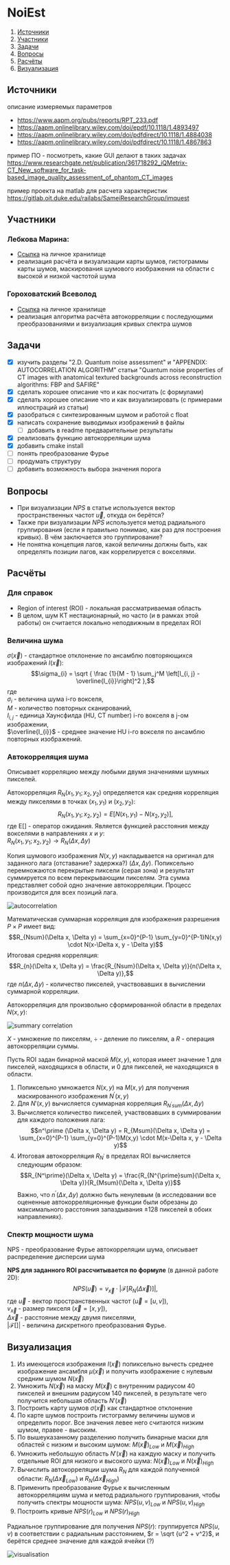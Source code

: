 # NoiEst

1. [Источники](#источники)
2. [Участники](#участники)
3. [Задачи](#задачи)
4. [Вопросы](#вопросы)
5. [Расчёты](#расчёты)
6. [Визуализация](#визуализация)

## Источники
описание измеряемых параметров
- https://www.aapm.org/pubs/reports/RPT_233.pdf
- https://aapm.onlinelibrary.wiley.com/doi/epdf/10.1118/1.4893497
- https://aapm.onlinelibrary.wiley.com/doi/pdfdirect/10.1118/1.4884038
- https://aapm.onlinelibrary.wiley.com/doi/pdfdirect/10.1118/1.4867863
	
пример ПО - посмотреть, какие GUI делают в таких задачах	https://www.researchgate.net/publication/361718292_iQMetrix-CT_New_software_for_task-based_image_quality_assessment_of_phantom_CT_images

пример проекта на matlab для расчета характеристик	https://gitlab.oit.duke.edu/railabs/SameiResearchGroup/imquest

## Участники
### Лебкова Марина:
- [Ссылка](https://github.com/hedanta/misis2023f-22-02-lebkova-m-d) на личное хранилище
- реализация расчёта и визуализации карты шумов, гистограммы карты шумов, маскирования шумового изображения на области с высокой и низкой частотой шума

### Гороховатский Всеволод
- [Ссылка](https://github.com/zgushonkaK/misis2023f-22-02-gorokhovatskii-v-m) на личное хранилище
- реализация алгоритма расчёта автокорреляции с последующими преобразованиями и визуализация кривых спектра шумов

## Задачи
- [x] изучить разделы "2.D. Quantum noise assessment" и "APPENDIX: AUTOCORRELATION ALGORITHM" статьи "Quantum noise properties of CT images with anatomical textured backgrounds across reconstruction algorithms: FBP and SAFIRE"
- [x] сделать хорошее описание что и как посчитать (с формулами)
- [x] сделать хорошее описание что и как визуализировать (с примерами иллюстраций из статьи)
- [x] разобраться с синтезированным шумом и работой с float
- [x] написать сохранение выводимых изображений в файлы
  - [ ] добавить в readme предварительные результаты
- [x] реализовать функцию автокорреляции шума
- [x] добавить cmake install
- [ ] понять преобразование Фурье 
- [ ] продумать структуру
- [ ] добавить возможность выбора значения порога

## Вопросы

- При визуализации $NPS$ в статье используется вектор пространственных частот $\vec{u}$, откуда он берётся?
- Также при визуализации $NPS$ используется метод радиального группирования (если я правильно понимаю, как раз для построения кривых). В чём заключается это группирование?
- Не понятна концепция лагов, какой величины должны быть, как определять позиции лагов, как коррелируется с вокселями.

## Расчёты
### Для справок

- Region of interest (ROI) - локальная рассматриваемая область 
- В целом, шум КТ нестационарный, но часто (и в рамках этой работы) он считается локально неподвижным в пределах ROI
### Величина шума

$\sigma(\vec{x})$ - стандартное отклонение по ансамблю повторяющихся изображений $I(\vec{x})$:
$$\sigma_{i} = \sqrt { \frac {1}{M - 1} \sum_j^M \left[I_{i, j} - \overline{I_{i}}\right]^2 },$$
где  
$\sigma_{i}$ - величина шума i-го вокселя,  
$M$ - количество повторных сканирований,  
$I_{i, j}$ - единица Хаунсфилда (HU, CT number) i-го вокселя в j-ом изображении,  
$\overline{I_{i}}$ - среднее значение HU i-го вокселя по ансамблю повторных изображений.  

### Автокорреляция шума

Описывает корреляцию между любыми двумя значениями шумных пикселей.

Автокорреляция $R_{N}(x_{1}, y_{1};x_{2}, y_{2})$ определяется как средняя корреляция между пикселями в точках $(x_{1},y_{1})$ и $(x_{2},y_{2})$:
$$R_{N}(x_{1}, y_{1}; x_{2}, y_{2}) = E[N(x_{1}, y_{1}) - N(x_{2}, y_{2})], $$
где E[] - оператор ожидания.
Является функцией расстояния между вокселями в направлениях $x$ и $y$:  
$R_{N}(x_{1}, y_{1};x_{2}, y_{2}) \rightarrow R_{N}(\Delta x, \Delta y)$  

Копия шумового изображения $N(x,y)$ накладывается на оригинал для заданного лага (отставание? задержка?) ($\Delta x, \Delta y$). Попиксельно перемножаются перекрытые пиксели (серая зона) и результат суммируется по всем перекрывающим пикселям. Эта сумма представляет собой одно значение автокорреляции. Процесс производится для всех позиций лага. 

![autocorrelation](pics/autocorrelation.png)

Математическая суммарная корреляция для изображения разрешения $P \times P$ имеет вид:
$$R_{Nsum}(\Delta x, \Delta y) = \sum_{x=0}^{P-1} \sum_{y=0}^{P-1}N(x,y) \cdot N(x-\Delta x, y - \Delta y)$$
Итоговая средняя корреляция:
$$R_{n}(\Delta x, \Delta y) = \frac{R_{Nsum}(\Delta x, \Delta y)}{n(\Delta x, \Delta y)},$$где $n(\Delta x, \Delta y)$ - количество пикселей, участвовавших в вычислении суммарной корреляции.

Автокорреляция для произвольно сформированной области в пределах $N(x, y)$:

![summary correlation](pics/sum_correlation.png)

$X$ - умножение по пикселям, $\div$ - деление по пикселям, а $R$ - операция автокорреляции суммы.

Пусть ROI задан бинарной маской $M(x, y)$, которая имеет значение 1 для пикселей, находящихся в области, и 0 для пикселей, не находящихся в области.
1. Попиксельно умножается $N(x, y)$ на $M(x, y)$ для получения маскированного изображения $N^\prime (x, y)$
2. Для $N'(x, y)$ вычисляется суммарная корреляция $R_{N^{\prime}sum}(\Delta x, \Delta y)$
3. Вычисляется количество пикселей, участвовавших в суммировании для каждого положения лага:
   $$n^\prime (\Delta x, \Delta y) = R_{Msum}(\Delta x, \Delta y) = \sum_{x=0}^{P-1} \sum_{y=0}^{P-1}M(x,y) \cdot M(x-\Delta x, y - \Delta y)$$
4. Итоговая автокорреляция $R_{N^\prime}$ в пределах ROI вычисляется следующим образом:
$$R_{N^\prime}(\Delta x, \Delta y) = \frac{R_{N^{\prime}sum}(\Delta x, \Delta y)}{R_{Msum}(\Delta x, \Delta y)}$$
Важно, что $n^\prime (\Delta x, \Delta y)$ должно быть ненулевым (в исследовании все оцененные автокорреляционные функции были обрезаны до максимального расстояния запаздывания $\pm 128$ пикселей в обоих направлениях).
### Спектр мощности шума

NPS - преобразование Фурье автокорреляции шума, описывает распределение дисперсии шума

**NPS для заданного ROI рассчитывается по формуле** (в данной работе 2D):
$$NPS(\vec{u}) = v_{\vec{x}} \cdot \left| \mathcal{F} [R_{N} (\Delta \vec{x})]\right|,$$
где
$\vec{u}$ - вектор пространственных частот ($\vec{u} = [u, v]$),  
$v_{\vec{x}}$ - размер пикселя ($\vec{x} = [x, y]$),  
$\Delta \vec{x}$ - расстояние между двумя пикселями,  
$|\mathcal{F}[]|$ - величина дискретного преобразования Фурье.

## Визуализация

1) Из имеющегося изображения $I(\vec{x})$ попиксельно вычесть среднее изображение ансамбля $\mu(\vec{x})$ и получить изображение с нулевым средним шумом $N(\vec{x})$
2) Умножить $N(\vec{x})$ на маску $M(\vec{x})$ с внутренним радиусом 40 пикселей и внешним радиусом 140 пикселей, в результате чего получится небольшая область $N'(\vec{x})$
3) Построить карту шумов $\sigma(\vec{x})$ как стандартное отклонение
4) По карте шумов построить гистограмму величины шумов и определить порог. Все значения левее него считаются низким шумом, правее - высоким.
5) По вышеуказанному разделению получить бинарные маски для областей с низким и высоким шумом: $M(\vec{x})_ {Low}$ и $M(\vec{x})_ {High}$
8) Умножить небольшую область $N'(\vec{x})$ на каждую маску и получить отдельные ROI для низкого и высокого шума: $N(\vec{x})_ {Low}$ и $N(\vec{x})_ {High}$
9) Вычислить автокорреляции шума $R_{N}$ для каждой полученной области: $R_{N}(\Delta \vec{x}_ {Low})$ и $R_{N}(\Delta \vec{x}_{High})$
10) Применить преобразование Фурье к вычисленным автокорреляциям шума и метод радиального группирования, чтобы получить спектры мощности шума: $NPS(u,v)_ {Low}$ и $NPS(u,v)_ {High}$
11) Построить кривые $NPS(r)_ {Low}$ и $NPS(r)_ {High}$

Радиальное группирование для получения $NPS(r)$:
группируется $NPS(u, v)$ в соответствии с радиальным расстоянием, $r = \sqrt {u^2 + v^2}$, и берётся среднее значение для каждой ячейки (?)
 
 ![visualisation](pics/visualisation.png)
